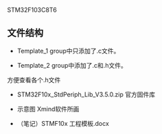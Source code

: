 
STM32F103C8T6

## 文件结构

* Template_1
group中只添加了.c文件。

* Template_2
group中添加了.c和.h文件。

方便查看各个.h文件

* STM32F10x_StdPeriph_Lib_V3.5.0.zip 
官方固件库

* 示意图
Xmind软件所画

* （笔记）STMF10x 工程模板.docx



